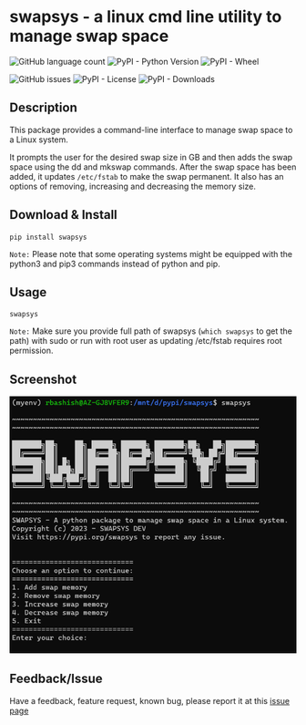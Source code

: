 # swapsys - a linux cmd line utility to manage swap space

![GitHub language count](https://img.shields.io/github/languages/count/rbashish/swapsys?style=plastic)
![PyPI - Python Version](https://img.shields.io/pypi/pyversions/swapsys?style=plastic)
![PyPI - Wheel](https://img.shields.io/pypi/wheel/swapsys?style=plastic)

![GitHub issues](https://img.shields.io/github/issues/rbashish/swapsys?style=plastic)
![PyPI - License](https://img.shields.io/pypi/l/swapsys?style=plastic)
![PyPI - Downloads](https://img.shields.io/pypi/dm/swapsys?color=orange&label=PyPI%20downloads&style=plastic)


Description
-----
This package provides a command-line interface to manage swap space to a Linux system.

It prompts the user for the desired swap size in GB and then adds the swap space using the dd and mkswap commands. After the swap space has been added, it updates `/etc/fstab` to make the swap permanent.
It also has an options of removing, increasing and decreasing the memory size.

Download & Install
-----
```
pip install swapsys
```

`Note:` Please note that some operating systems might be equipped with the python3 and pip3 commands instead of python and pip. 

Usage
----
```
swapsys
```
`Note:` Make sure you provide full path of swapsys (`which swapsys` to get the path) with sudo or run with root user as updating /etc/fstab requires root permission.

Screenshot
----
![pypi-swapsys.png](https://raw.githubusercontent.com/rbashish/swapsys/main/image/swapsys.png)

Feedback/Issue
----
Have a feedback, feature request, known bug, please report it at this [issue page](https://github.com/rbashish/swapsys/issues)